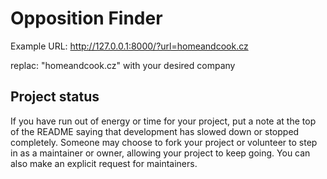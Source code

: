 # Opposition Finder

Example URL: http://127.0.0.1:8000/?url=homeandcook.cz

replac: "homeandcook.cz" with your desired company



## Project status
If you have run out of energy or time for your project, put a note at the top of the README saying that development has slowed down or stopped completely. Someone may choose to fork your project or volunteer to step in as a maintainer or owner, allowing your project to keep going. You can also make an explicit request for maintainers.
